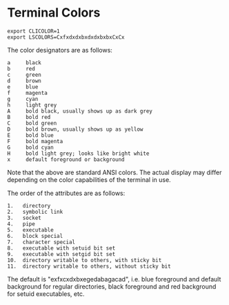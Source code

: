 Terminal Colors
====================================================================================================

	export CLICOLOR=1
	export LSCOLORS=CxfxdxdxbxdxdxbxbxCxCx

The color designators are as follows:

	a     black
	b     red
	c     green
	d     brown
	e     blue
	f     magenta
	g     cyan
	h     light grey
	A     bold black, usually shows up as dark grey
	B     bold red
	C     bold green
	D     bold brown, usually shows up as yellow
	E     bold blue
	F     bold magenta
	G     bold cyan
	H     bold light grey; looks like bright white
	x     default foreground or background

Note that the above are standard ANSI colors.  The actual display may
differ depending on the color capabilities of the terminal in use.

The order of the attributes are as follows:

	1.   directory
	2.   symbolic link
	3.   socket
	4.   pipe
	5.   executable
	6.   block special
	7.   character special
	8.   executable with setuid bit set
	9.   executable with setgid bit set
	10.  directory writable to others, with sticky bit
	11.  directory writable to others, without sticky bit

The default is "exfxcxdxbxegedabagacad", i.e. blue foreground and
default background for regular directories, black foreground and red
background for setuid executables, etc.
